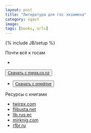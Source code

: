 ```yaml
---
layout: post
title: "Литература для гос экзамена"
category: vgavt
image: 
tags: [books, urls]
---
```

{% include JB/setup %}

Почти всё к госам

- <!-- Standard button -->
<button type="button" class="btn btn-default">[Скачать c mega.co.nz](https://mega.co.nz/#F!Y0JVVaxC!xfxUXz6lN8chMAC01onVMg)</button>

- <button type="submit" class="btn btn-default">[Скачать c onedrive](https://onedrive.live.com/redir?resid=A43AA098F14CEFE9%2136347)</button>

Ресурсы с книгами

- [twirpx.com](http://twirpx.com)
- [flibusta.net](http://flibusta.net)
- [lib.rus.ec](https://lib.rus.ec)
- [mirknig.com](http://mirknig.com)
- [rfbr.ru](http://www.rfbr.ru/rffi/ru/library)